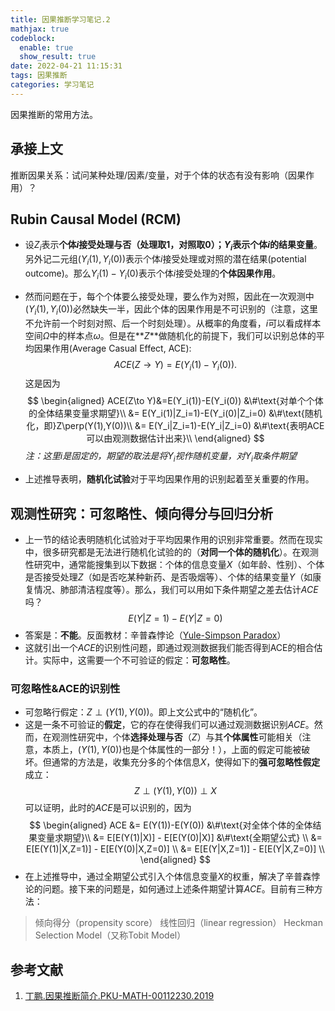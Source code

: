 ```yaml
---
title: 因果推断学习笔记.2
mathjax: true
codeblock:
  enable: true
  show_result: true
date: 2022-04-21 11:15:31
tags: 因果推断
categories: 学习笔记
---
```


因果推断的常用方法。

<!--more-->

## 承接上文
推断因果关系：试问某种处理/因素/变量，对于个体的状态有没有影响（因果作用）？

## Rubin Causal Model (RCM)
- 设$Z_i$表示**个体$i$**接受处理与否（处理取1，对照取0）；$Y_i$表示个体$i$的**结果变量**。另外记二元组$(Y_i(1),Y_i(0))$表示个体$i$接受处理或对照的潜在结果(potential outcome)。那么$Y_i(1)-Y_i(0)$表示个体$i$接受处理的**个体因果作用**。
- 然而问题在于，每个个体要么接受处理，要么作为对照，因此在一次观测中$(Y_i(1),Y_i(0))$必然缺失一半，因此个体的因果作用是不可识别的（注意，这里不允许前一个时刻对照、后一个时刻处理）。从概率的角度看，$i$可以看成样本空间$\Omega$中的样本点$\omega$。但是在**$Z$**做随机化的前提下，我们可以识别总体的平均因果作用(Average Casual Effect, ACE):
$$
ACE(Z\to Y)=E(Y_i(1)-Y_i(0)).
$$
这是因为
$$
\begin{aligned}
ACE(Z\to Y)&=E(Y_i(1))-E(Y_i(0)) &\#\text{对单个个体的全体结果变量求期望}\\
&= E(Y_i(1)|Z_i=1)-E(Y_i(0)|Z_i=0) &\#\text{随机化，即}Z\perp(Y(1),Y(0))\\
&= E(Y_i|Z_i=1)-E(Y_i|Z_i=0) &\#\text{表明ACE可以由观测数据估计出来}\\
\end{aligned}
$$
*注：这里$i$是固定的，期望的取法是将$Y_i$视作随机变量，对$Y_i$取条件期望*

- 上述推导表明，**随机化试验**对于平均因果作用的识别起着至关重要的作用。

## 观测性研究：可忽略性、倾向得分与回归分析
- 上一节的结论表明随机化试验对于平均因果作用的识别非常重要。然而在现实中，很多研究都是无法进行随机化试验的的（**对同一个体的随机化**）。在观测性研究中，通常能搜集到以下数据：个体的信息变量$X$（如年龄、性别）、个体是否接受处理$Z$（如是否吃某种新药、是否吸烟等）、个体的结果变量$Y$（如康复情况、肺部清洁程度等）。那么，我们可以用如下条件期望之差去估计$ACE$吗？
$$
E(Y|Z=1)-E(Y|Z=0)
$$
- 答案是：**不能**。反面教材：辛普森悖论（[Yule-Simpson Paradox](https://baike.baidu.com/item/%E8%BE%9B%E6%99%AE%E6%A3%AE%E6%82%96%E8%AE%BA/4475862)）
- 这就引出一个$ACE$的识别性问题，即通过观测数据我们能否得到ACE的相合估计。实际中，这需要一个不可验证的假定：**可忽略性**。

### 可忽略性&ACE的识别性
- 可忽略行假定：$Z\perp(Y(1),Y(0))$。即上文公式中的“随机化”。
- 这是一条不可验证的**假定**，它的存在使得我们可以通过观测数据识别$ACE$。然而，在观测性研究中，个体**选择处理与否**（$Z$）与其**个体属性**可能相关（注意，本质上，$(Y(1),Y(0))$也是个体属性的一部分！），上面的假定可能被破坏。但通常的方法是，收集充分多的个体信息$X$，使得如下的**强可忽略性假定**成立：
$$
Z\perp(Y(1),Y(0))\perp X
$$
可以证明，此时的$ACE$是可以识别的，因为
$$
\begin{aligned}
ACE &= E(Y(1))-E(Y(0)) &\#\text{对全体个体的全体结果变量求期望}\\
&= E[E(Y(1)|X)] - E[E(Y(0)|X)] &\#\text{全期望公式} \\
&= E[E(Y(1)|X,Z=1)] - E[E(Y(0)|X,Z=0)] \\ 
&= E[E(Y|X,Z=1)] - E[E(Y|X,Z=0)] \\ 
\end{aligned}
$$
- 在上述推导中，通过全期望公式引入个体信息变量$X$的权重，解决了辛普森悖论的问题。接下来的问题是，如何通过上述条件期望计算$ACE$。目前有三种方法：
> 倾向得分（propensity score）
> 线性回归（linear regression）
> Heckman Selection Model（又称Tobit Model）

## 参考文献

1. [丁鹏.因果推断简介.PKU-MATH-00112230.2019](https://www.math.pku.edu.cn/teachers/yaoy/math112230/lecture10_DingP_causal091101.pdf)


<section class="post-full-comments">
    <link rel="stylesheet" href="https://cdn.jsdelivr.net/npm/gitalk@1/dist/gitalk.css">
    <script src="https://cdn.jsdelivr.net/npm/gitalk@1/dist/gitalk.min.js"></script>
    <div id="gitalk-container"></div>
    <script>
        var gitalk = new Gitalk({
            clientID: 'e1bbf465a324641f76ce',
            clientSecret: 'b865ad952a6494eb48283884abbe479d3f89f4a4',
            repo: 'LiJT-Daily-Comments',
            owner: 'CSLiJT',
            admin: ['CSLiJT'], //这里可以填写具有写权限的用户名列表，用来初始化Issues的
            id: document.title+document.date,
            distractionFreeMode: false // Facebook-like distraction free mode
        });
        gitalk.render('gitalk-container');
    </script>
</section>